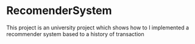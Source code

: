 # RecomenderSystem
This project is an university project which shows how to I implemented a recommender system based to a history of transaction
